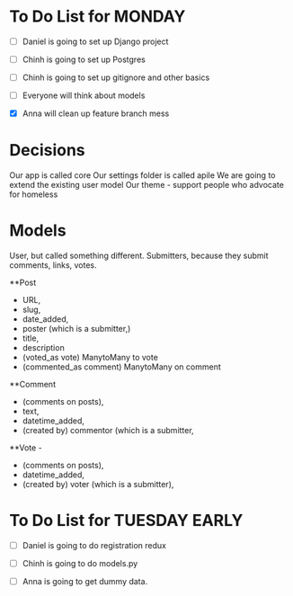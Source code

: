 # To Do List for MONDAY

- [ ] Daniel is going to set up Django project
- [ ] Chinh is going to set up Postgres
- [ ] Chinh is going to set up gitignore and other basics
- [ ] Everyone will think about models
- [x] Anna will clean up feature branch mess


# Decisions

Our app is called core
Our settings folder is called apile
We are going to extend the existing user model
Our theme - support people who advocate for homeless

# Models

User, but called something different. Submitters, because they submit comments, links, votes.

**Post
 * URL,
 * slug, 
 * date_added, 
 * poster (which is a submitter,) 
 * title, 
 * description
 * (voted_as vote) ManytoMany to vote
 * (commented_as comment) ManytoMany on comment
 
**Comment 
 * (comments on posts), 
 * text, 
 * datetime_added, 
 * (created by) commentor (which is a submitter,  
 
**Vote - 
 * (comments on posts), 
 * datetime_added, 
 * (created by) voter (which is a submitter),  


# To Do List for TUESDAY EARLY

- [ ] Daniel is going to do registration redux
- [ ] Chinh is going to do models.py
- [ ] Anna is going to get dummy data.

